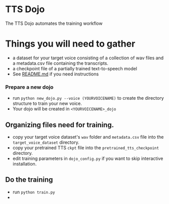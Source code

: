 # TTS Dojo

The TTS Dojo automates the training workflow

# Things you will need to gather 
- a dataset for your target voice consisting of a collection of wav files and a metadata.csv file containing the transcripts.
- a checkpoint file of a partially trained text-to-speech model
- See [README.md](README.md) if you need instructions

### Prepare a new dojo
- run `python new_dojo.py --voice (YOURVOICENAME)` to create the directory structure to train your new voice.
- Your dojo will be created in  `<YOURVOICENAME>_dojo`

## Organizing files need for training.
- copy your target voice dataset's `wav` folder and `metadata.csv` file into the `target_voice_dataset` directory.
- copy your pretrained TTS `ckpt` file into the `pretrained_tts_checkpoint` directory.
- edit training parameters in `dojo_config.py` if you want to skip interactive installation.

## Do the training
- run `python train.py`
- 
  
  


